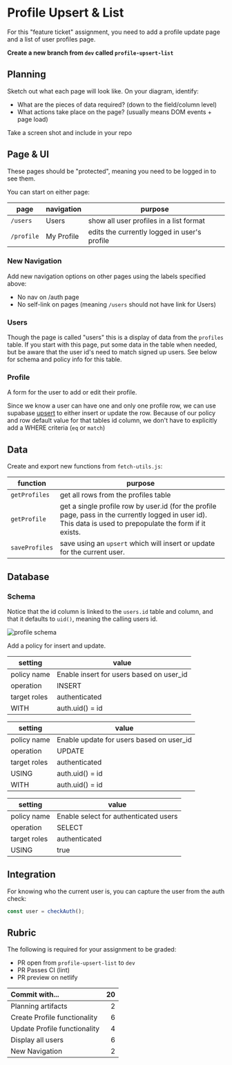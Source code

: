 # Profile Upsert & List

For this "feature ticket" assignment, you need to add a profile update page and a list of user profiles page.

**Create a new branch from `dev` called `profile-upsert-list`**

## Planning

Sketch out what each page will look like. On your diagram, identify:

- What are the pieces of data required? (down to the field/column level)
- What actions take place on the page? (usually means DOM events + page load)

Take a screen shot and include in your repo

## Page & UI

These pages should be "protected", meaning you need to be logged in to see them.

You can start on either page:

| page       | navigation | purpose                                      |
| ---------- | ---------- | -------------------------------------------- |
| `/users`   | Users      | show all user profiles in a list format      |
| `/profile` | My Profile | edits the currently logged in user's profile |

### New Navigation

Add new navigation options on other pages using the labels specified above:

- No nav on /auth page
- No self-link on pages (meaning `/users` should not have link for Users)

### Users

Though the page is called "users" this is a display of data from the `profiles` table. If you start with this page, put some data in the table when needed, but be aware that the user id's need to match signed up users. See below for schema and policy info for this table.

### Profile

A form for the user to add or edit their profile.

Since we know a user can have one and only one profile row, we can use supabase [upsert](https://supabase.com/docs/reference/javascript/upsert) to either insert or update the row. Because of our policy and row default value for that tables id column, we don't have to explicitly add a WHERE criteria (`eq` or `match`)

## Data

Create and export new functions from `fetch-utils.js`:

| function       | purpose                                                                                                                                                      |
| -------------- | ------------------------------------------------------------------------------------------------------------------------------------------------------------ |
| `getProfiles`  | get all rows from the profiles table                                                                                                                         |
| `getProfile`   | get a single profile row by user.id (for the profile page, pass in the currently logged in user id). This data is used to prepopulate the form if it exists. |
| `saveProfiles` | save using an `upsert` which will insert or update for the current user.                                                                                     |

## Database

### Schema

Notice that the id column is linked to the `users.id` table and column, and that it defaults to `uid()`, meaning the calling users id.

![profile schema](./profile-schema.png)

Add a policy for insert and update.

| setting      | value                                    |
| ------------ | ---------------------------------------- |
| policy name  | Enable insert for users based on user_id |
| operation    | INSERT                                   |
| target roles | authenticated                            |
| WITH         | auth.uid() = id                          |

| setting      | value                                    |
| ------------ | ---------------------------------------- |
| policy name  | Enable update for users based on user_id |
| operation    | UPDATE                                   |
| target roles | authenticated                            |
| USING        | auth.uid() = id                          |
| WITH         | auth.uid() = id                          |

| setting      | value                                 |
| ------------ | ------------------------------------- |
| policy name  | Enable select for authenticated users |
| operation    | SELECT                                |
| target roles | authenticated                         |
| USING        | true                                  |

## Integration

For knowing who the current user is, you can capture the user from the auth check:

```js
const user = checkAuth();
```

## Rubric

The following is required for your assignment to be graded:

- PR open from `profile-upsert-list` to `dev`
- PR Passes CI (lint)
- PR preview on netlify

| Commit with...               |  20 |
| :--------------------------- | --: |
| Planning artifacts           |   2 |
| Create Profile functionality |   6 |
| Update Profile functionality |   4 |
| Display all users            |   6 |
| New Navigation               |   2 |
